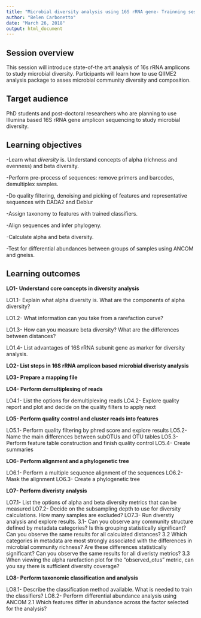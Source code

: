 ```yaml
---
title: "Microbial diversity analysis using 16S rRNA gene- Trainning session with QIIME2"
author: "Belen Carbonetto"
date: "March 26, 2018"
output: html_document
---
```

## Session overview

This session will introduce state-of-the art analysis of 16s rRNA amplicons to study microbial diversity. Participants will learn how to use QIIME2 analysis package to asses microbial community diversity and composition.

## Target audience

PhD students and post-doctoral researchers who are planning to use Illumina based 16S rRNA gene amplicon sequencing to study microbial diversity.

## Learning objectives

-Learn what *diversity* is. Understand concepts of alpha (richness and evenness) and beta diversity.

-Perform pre-process of sequences: remove primers and barcodes, demultiplex samples.

-Do quality filtering, denoising and picking of features and representative sequences with DADA2 and Deblur

-Assign taxonomy to features with trained classifiers.

-Align sequences and infer phylogeny.

-Calculate alpha and beta diversity.

-Test for differential abundances between groups of samples using  ANCOM and gneiss.

## Learning outcomes

**LO1- Understand core concepts in diversity analysis**
 
 LO1.1- Explain what alpha diversity is. What are the components of alpha diversity?
 
 LO1.2- What information can you take from a rarefaction curve?
 
 LO1.3- How can you measure beta diversity? What are the differences between distances?
 
 LO1.4- List advantages of 16S rRNA subunit gene as marker for diversity analysis.
 
**LO2- List steps in 16S rRNA amplicon based microbial diveristy analysis**

**LO3- Prepare a mapping file**

**LO4- Perform demultiplexing of reads**

 LO4.1- List the options for demultiplexing reads
 LO4.2- Explore quality report and plot and decide on the quality filters to apply next

**LO5- Perform quality control and cluster reads into features**

 LO5.1- Perform quality filtering by phred score and explore results
 LO5.2- Name the main differences between subOTUs and OTU tables
 LO5.3- Perform feature table construction and finish quality control
 LO5.4- Create summaries
 
**LO6- Perform alignment and a phylogenetic tree**

 LO6.1- Perform a multiple sequence alignment of the sequences
 LO6.2- Mask the alignment
 LO6.3- Create a phylogenetic tree
 
**LO7- Perform diveristy analysis**

 LO7.1- List the options of alpha and beta diversity metrics that can be measured
 LO7.2- Decide on the subsampling depth to use for diversity calculations. How many samples are excluded?
 LO7.3- Run diverstiy analysis and explore results. 
          3.1- Can you observe any community structure defined by metadata categories? Is this grouping statistically   significant? Can you observe the same results for all calculated distances?
          3.2 Which categories in metadata are most strongly associated with the differences in microbial community richness? Are these differences statistically significant? Can you observe the same results for all diveristy metrics?
          3.3 When viewing the alpha rarefaction plot for the “observed_otus” metric, can you say there is sufficient diversity coverage? 
          
**LO8- Perform taxonomic classification and analysis**

LO8.1- Describe the classification method available. What is needed to train the classifiers?
LO8.2- Perform differential abundance analysis using ANCOM
       2.1 Which features differ in abundance across the factor selected for the analysis?
